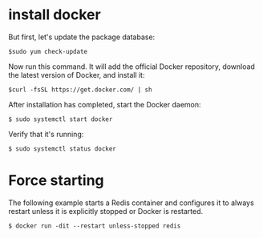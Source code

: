 # install docker

But first, let's update the package database:

`$sudo yum check-update`

Now run this command. It will add the official Docker repository, download the latest version of Docker, and install it:

`$curl -fsSL https://get.docker.com/ | sh`

After installation has completed, start the Docker daemon:

`$ sudo systemctl start docker`

Verify that it's running:

`$ sudo systemctl status docker`

# Force starting

The following example starts a Redis container and configures it to always restart unless it is explicitly stopped or Docker is restarted.

`$ docker run -dit --restart unless-stopped redis`
